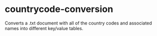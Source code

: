 # countrycode-conversion
Converts a .txt document with all of the country codes and associated names into different key/value tables.
